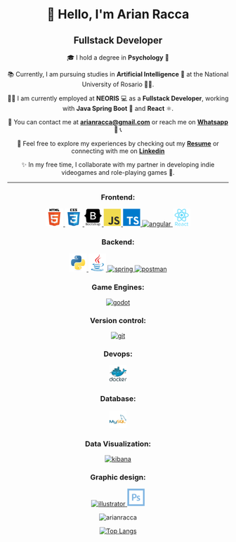 <h1 align="center">👋 Hello, I'm Arian Racca</h1>

<div align="center">
<h2>Fullstack Developer</h1>

<p>
  
🎓 I hold a degree in **Psychology** 🧠
  
📚 Currently, I am pursuing studies in **Artificial Intelligence** 🤖 at the National University of Rosario 👩‍🏫.

👨‍💻 I am currently employed at **NEORIS** 💻 as a **Fullstack Developer**, working with **Java Spring Boot** 🍃 and **React** ⚛.

📧 You can contact me at **arianracca@gmail.com** or reach me on **[Whatsapp](https://api.whatsapp.com/send?phone=5493413555676)** 📲 📞

📄 Feel free to explore my experiences by checking out my **[Resume](https://drive.google.com/file/d/1u62YhHn7AjGtYWBbCt5TK7FhOzZXSSJw/view?usp=drive_link)**  or connecting with me on **[Linkedin](https://www.linkedin.com/in/arianracca/)**

✨ In my free time, I collaborate with my partner in developing indie videogames and role-playing games 🎲.

</p>
</div>

---
<div align="center">
  
<h3>Frontend:</h3>
  
<p>
  
  <!-- HTML5 -->
  <a href="https://www.w3.org/html/" target="_blank" rel="noreferrer">
    <img src="https://raw.githubusercontent.com/devicons/devicon/master/icons/html5/html5-original-wordmark.svg" alt="html5" width="40" height="40"/>
  </a>
  
  <!-- CSS3 -->
  <a href="https://www.w3schools.com/css/" target="_blank" rel="noreferrer">
    <img src="https://raw.githubusercontent.com/devicons/devicon/master/icons/css3/css3-original-wordmark.svg" alt="css3" width="40" height="40"/>
  </a>
  
  <!-- Bootstrap -->
  <a href="https://getbootstrap.com" target="_blank" rel="noreferrer">
    <img src="https://raw.githubusercontent.com/devicons/devicon/master/icons/bootstrap/bootstrap-plain-wordmark.svg" alt="bootstrap" width="40" height="40"/>
  </a>
  
  <!-- JavaScript -->
  <a href="https://developer.mozilla.org/en-US/docs/Web/JavaScript" target="_blank" rel="noreferrer">
    <img src="https://raw.githubusercontent.com/devicons/devicon/master/icons/javascript/javascript-original.svg" alt="javascript" width="40" height="40"/>
  </a>
  
  <!-- TypeScript -->
  <a href="https://www.typescriptlang.org/" target="_blank" rel="noreferrer">
    <img src="https://raw.githubusercontent.com/devicons/devicon/master/icons/typescript/typescript-original.svg" alt="typescript" width="40" height="40"/>
  </a>
  
  <!-- Angular -->
  <a href="https://angular.io" target="_blank" rel="noreferrer">
    <img src="https://angular.io/assets/images/logos/angular/angular.svg" alt="angular" width="40" height="40"/>
  </a>
  
  <!-- React -->
  <a href="https://reactjs.org/" target="_blank" rel="noreferrer">
    <img src="https://raw.githubusercontent.com/devicons/devicon/master/icons/react/react-original-wordmark.svg" alt="react" width="40" height="40"/>
  </a>
  
</p>
</div>


<div align="center">
  
<h3>Backend:</h3>
  
<p>
  
  <!-- Python -->
  <a href="https://www.python.org" target="_blank" rel="noreferrer">
    <img src="https://raw.githubusercontent.com/devicons/devicon/master/icons/python/python-original.svg" alt="python" width="40" height="40"/>
  </a>
  
  <!-- Django 
  <a href="https://www.djangoproject.com/" target="_blank" rel="noreferrer">
    <img src="https://cdn.worldvectorlogo.com/logos/django.svg" alt="django" width="40" height="40"/>
  </a> -->
  
  <!-- Java -->
  <a href="https://www.java.com" target="_blank" rel="noreferrer">
    <img src="https://raw.githubusercontent.com/devicons/devicon/master/icons/java/java-original.svg" alt="java" width="40" height="40"/>
  </a>
  
  <!--Spring-->
  <a href="https://spring.io/" target="_blank" rel="noreferrer">
    <img src="https://www.vectorlogo.zone/logos/springio/springio-icon.svg" alt="spring" width="40" height="40"/>
  </a>
  
  <!--Postman-->
  <a href="https://postman.com" target="_blank" rel="noreferrer">
    <img src="https://www.vectorlogo.zone/logos/getpostman/getpostman-icon.svg" alt="postman" width="40" height="40"/>
  </a>
  
</p>
</div>

<div align="center">
  
<h3>Game Engines:</h3>
  
<p>
  
  <!-- Godot -->
  <a href="https://godotengine.org/" target="_blank" rel="noreferrer">
    <img src="https://godotengine.org/assets/press/logo_large_color_dark.svg" alt="godot" height="40"/>
  </a>
  
</p>
</div>


<div align="center">
  
<h3>Version control:</h3>
  
<p>
  
  <!-- Git -->
  <a href="https://git-scm.com/" target="_blank" rel="noreferrer">
    <img src="https://www.vectorlogo.zone/logos/git-scm/git-scm-icon.svg" alt="git" width="40" height="40"/>
  </a>
  
</p>
</div>

<div align="center">
  
<h3>Devops:</h3>

<p>
  
  <!-- Docker -->
 <a href="https://www.docker.com/" target="_blank" rel="noreferrer">
   <img src="https://raw.githubusercontent.com/devicons/devicon/master/icons/docker/docker-original-wordmark.svg" alt="docker" width="40" height="40"/>
 </a>
 </a>
  
</p>
</div>

<div align="center">
  
<h3>Database:</h3>
  
<p>
  
<!-- MySQL -->
  <a href="https://www.mysql.com/" target="_blank" rel="noreferrer">
    <img src="https://raw.githubusercontent.com/devicons/devicon/master/icons/mysql/mysql-original-wordmark.svg" alt="mysql" width="40" height="40"/>
  </a>
  
</p>
</div>

<div align="center">
  
<h3>Data Visualization:</h3>
  
<p>
  
  <!-- Kibana -->
  <a href="https://www.elastic.co/kibana" target="_blank" rel="noreferrer">
    <img src="https://www.vectorlogo.zone/logos/elasticco_kibana/elasticco_kibana-icon.svg" alt="kibana" width="40" height="40"/>
  </a>
  
</p>
</div>


<div align="center">
  
<h3>Graphic design:</h3>
  
<p>
  
  <!-- Illustrator -->
  <a href="https://www.adobe.com/in/products/illustrator.html" target="_blank" rel="noreferrer">
    <img src="https://www.vectorlogo.zone/logos/adobe_illustrator/adobe_illustrator-icon.svg" alt="illustrator" width="40" height="40"/>
  </a>
  
  <!-- Photoshop -->
  <a href="https://www.photoshop.com/en" target="_blank" rel="noreferrer">
    <img src="https://raw.githubusercontent.com/devicons/devicon/master/icons/photoshop/photoshop-line.svg" alt="photoshop" width="40" height="40"/>
  </a>
</p>
</div>

<div align="center">
  
  <img src="https://komarev.com/ghpvc/?username=arianracca&label=Profile%20views&color=green&style=flat" alt="arianracca" />
  
</div>

<div align="center">

[![Top Langs](https://github-readme-stats.vercel.app/api/top-langs/?username=arianracca&count_private=true&show_icons=true&theme=dark#gh-dark-mode-only)](https://github.com/anuraghazra/github-readme-stats)
  
</div>
